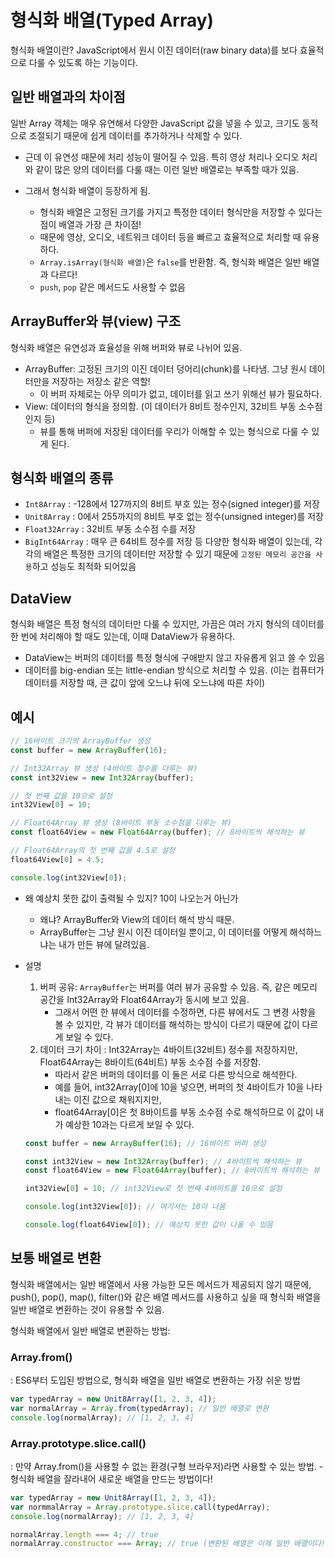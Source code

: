 # 형식화 배열(Typed Array)
형식화 배열이란? JavaScript에서 원시 이진 데이터(raw binary data)를 보다 효율적으로 다룰 수 있도록 하는 기능이다.

## 일반 배열과의 차이점
일반 Array 객체는 매우 유연해서 다양한 JavaScript 값을 넣을 수 있고, 크기도 동적으로 조절되기 때문에 쉽게 데이터를 추가하거나 삭제할 수 있다. 
- 근데 이 유연성 때문에 처리 성능이 떨어질 수 있음. 특히 영상 처리나 오디오 처리와 같이 많은 양의 데이터를 다룰 때는 이런 일반 배열로는 부족할 때가 있음.

- 그래서 형식화 배열이 등장하게 됨. 
    - 형식화 배열은 고정된 크기를 가지고 특정한 데이터 형식만을 저장할 수 있다는 점이 배열과 가장 큰 차이점!
    - 때문에 영상, 오디오, 네트워크 데이터 등을 빠르고 효율적으로 처리할 때 유용하다. 
    - `Array.isArray(형식화 배열)`은 `false`를 반환함. 즉, 형식화 배열은 일반 배열과 다르다!
    - `push`, `pop` 같은 메서드도 사용할 수 없음

## ArrayBuffer와 뷰(view) 구조
형식화 배열은 유연성과 효율성을 위해 버퍼와 뷰로 나뉘어 있음.
- ArrayBuffer: 고정된 크기의 이진 데이터 덩어리(chunk)를 나타냄. 그냥 원시 데이터만을 저장하는 저장소 같은 역할!
    - 이 버퍼 자체로는 아무 의미가 없고, 데이터를 읽고 쓰기 위해선 뷰가 필요하다.
- View: 데이터의 형식을 정의함. (이 데이터가 8비트 정수인지, 32비트 부동 소수점인지 등)
    - 뷰를 통해 버퍼에 저장된 데이터를 우리가 이해할 수 있는 형식으로 다룰 수 있게 된다.

## 형식화 배열의 종류
- `Int8Array` : -128에서 127까지의 8비트 부호 있는 정수(signed integer)를 저장
- `Unit8Array` : 0에서 255까지의 8비트 부호 없는 정수(unsigned integer)를 저장
- `Float32Array` : 32비트 부동 소수점 수를 저장
- `BigInt64Array` : 매우 큰 64비트 정수를 저장
등 다양한 형식화 배열이 있는데, 각각의 배열은 특정한 크기의 데이터만 저장할 수 있기 때문에 `고정된 메모리 공간을 사용`하고 성능도 최적화 되어있음

## DataView
형식화 배열은 특정 형식의 데이터만 다룰 수 있지만, 가끔은 여러 가지 형식의 데이터를 한 번에 처리해야 할 때도 있는데, 이때 DataView가 유용하다.
- DataView는 버퍼의 데이터를 특정 형식에 구애받지 않고 자유롭게 읽고 쓸 수 있음
- 데이터를 big-endian 또는 little-endian 방식으로 처리할 수 있음. (이는 컴퓨터가 데이터를 저장할 때, 큰 값이 앞에 오느냐 뒤에 오느냐에 따른 차이)

## 예시
```js
// 16바이트 크기의 ArrayBuffer 생성
const buffer = new ArrayBuffer(16); 

// Int32Array 뷰 생성 (4바이트 정수를 다루는 뷰)
const int32View = new Int32Array(buffer); 

// 첫 번째 값을 10으로 설정
int32View[0] = 10;

// Float64Array 뷰 생성 (8바이트 부동 소수점을 다루는 뷰)
const float64View = new Float64Array(buffer); // 8바이트씩 해석하는 뷰

// Float64Array의 첫 번째 값을 4.5로 설정
float64View[0] = 4.5;

console.log(int32View[0]); 
```
- 왜 예상치 못한 값이 출력될 수 있지? 10이 나오는거 아닌가
    - 왜냐? ArrayBuffer와 View의 데이터 해석 방식 때문.
    - ArrayBuffer는 그냥 원시 이진 데이터일 뿐이고, 이 데이터를 어떻게 해석하느냐는 내가 만든 뷰에 달려있음.

- 설명
    1. 버퍼 공유: `ArrayBuffer`는 버퍼를 여러 뷰가 공유할 수 있음. 즉, 같은 메모리 공간을 Int32Array와 Float64Array가 동시에 보고 있음.
        - 그래서 어떤 한 뷰에서 데이터를 수정하면, 다른 뷰에서도 그 변경 사항을 볼 수 있지만, 각 뷰가 데이터를 해석하는 방식이 다르기 때문에 값이 다르게 보일 수 있다.
    2. 데이터 크기 차이 : Int32Array는 4바이트(32비트) 정수를 저장하지만, Float64Array는 8바이트(64비트) 부동 소수점 수를 저장함.
        - 따라서 같은 버퍼의 데이터를 이 둘은 서로 다른 방식으로 해석한다. 
        - 예를 들어, int32Array[0]에 10을 넣으면, 버퍼의 첫 4바이트가 10을 나타내는 이진 값으로 채워지지만,
        - float64Array[0]은 첫 8바이트를 부동 소수점 수로 해석하므로 이 값이 내가 예상한 10과는 다르게 보일 수 있다.
    ```js
    const buffer = new ArrayBuffer(16); // 16바이트 버퍼 생성

    const int32View = new Int32Array(buffer); // 4바이트씩 해석하는 뷰
    const float64View = new Float64Array(buffer); // 8바이트씩 해석하는 뷰

    int32View[0] = 10; // int32View로 첫 번째 4바이트를 10으로 설정

    console.log(int32View[0]); // 여기서는 10이 나옴

    console.log(float64View[0]); // 예상치 못한 값이 나올 수 있음
    ```

## 보통 배열로 변환
형식화 배열에서는 일반 배열에서 사용 가능한 모든 메서드가 제공되지 않기 때문에, push(), pop(), map(), filter()와 같은 배열 메서드를 사용하고 싶을 때 형식화 배열을 일반 배열로 변환하는 것이 유용할 수 있음.

형식화 배열에서 일반 배열로 변환하는 방법:
### Array.from()
: ES6부터 도입된 방법으로, 형식화 배열을 일반 배열로 변환하는 가장 쉬운 방법
```js
var typedArray = new Unit8Array([1, 2, 3, 4]);
var normalArray = Array.from(typedArray); // 일반 배열로 변환
console.log(normalArray); // [1, 2, 3, 4]
```

### Array.prototype.slice.call()
: 만약 Array.from()을 사용할 수 없는 환경(구형 브라우저)라면 사용할 수 있는 방법.
    - 형식화 배열을 잘라내어 새로운 배열을 만드는 방법이다!
```js
var typedArray = new Unit8Array([1, 2, 3, 4]);
var normmalArray = Array.prototype.slice.call(typedArray);
console.log(normalArray); // [1, 2, 3, 4]

normalArray.length === 4; // true
normalArray.constructor === Array; // true (변환된 배열은 이제 일반 배열이다!)

```